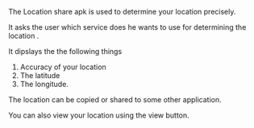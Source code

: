 The Location share apk is used to determine your location precisely.

It asks the user which service does he wants to use for determining the location .

It dipslays the the following things
 1) Accuracy of your location 
 2) The latitude 
 3) The longitude.

The location can be copied or shared to some other application.

You can also view your location using the view button.
